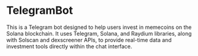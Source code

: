 # TelegramBot
This is a Telegram bot designed to help users invest in memecoins on the Solana blockchain. It uses Telegram, Solana, and Raydium libraries, along with Solscan and dexscreener APIs, to provide real-time data and investment tools directly within the chat interface.
